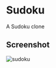 # Sudoku
A Sudoku clone


## Screenshot

![sudoku](https://user-images.githubusercontent.com/85205294/176962328-db797718-95da-4490-bab3-0b5969fad6aa.PNG)
